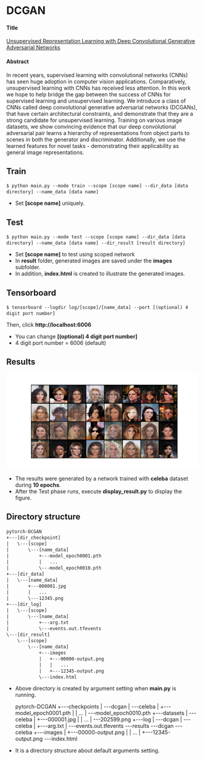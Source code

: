# DCGAN

#### Title
[Unsupervised Representation Learning with Deep Convolutional Generative Adversarial Networks](https://arxiv.org/abs/1511.06434)

#### Abstract
In recent years, supervised learning with convolutional networks (CNNs) has seen huge adoption in computer vision applications. Comparatively, unsupervised learning with CNNs has received less attention. In this work we hope to help bridge the gap between the success of CNNs for supervised learning and unsupervised learning. We introduce a class of CNNs called deep convolutional generative adversarial networks (DCGANs), that have certain architectural constraints, and demonstrate that they are a strong candidate for unsupervised learning. Training on various image datasets, we show convincing evidence that our deep convolutional adversarial pair learns a hierarchy of representations from object parts to scenes in both the generator and discriminator. Additionally, we use the learned features for novel tasks - demonstrating their applicability as general image representations.
        
## Train
    $ python main.py --mode train --scope [scope name] --dir_data [data directory] --name_data [data name]

* Set **[scope name]** uniquely.


## Test
    $ python main.py --mode test --scope [scope name] --dir_data [data directory] --name_data [data name] --dir_result [result directory]

* Set **[scope name]** to test using scoped network
* In **result** folder, generated images are saved under the **images** subfolder.
* In addition, **index.html** is created to illustrate the generated images.  


## Tensorboard
    $ tensorboard --logdir log/[scope]/[name_data] --port [(optional) 4 digit port number]

Then, click **http://localhost:6006**

* You can change **[(optional) 4 digit port number]**
* 4 digit port number = 6006 (default)


## Results
![alt text](./img/generated_images.png "Generated Images by DCGAN")
* The results were generated by a network trained with **celeba** dataset during **10 epochs**.
* After the Test phase runs, execute **display_result.py** to display the figure.

## Directory structure
    pytorch-DCGAN
    +---[dir_checkpoint]
    |   \---[scope]
    |       \---[name_data]
    |           +---model_epoch0001.pth
    |           |   ...
    |           \---model_epoch0010.pth
    +---[dir_data]
    |   \---[name_data]
    |       +---000001.jpg
    |       |   ...
    |       \---12345.png
    +---[dir_log]
    |   \---[scope]
    |       \---[name_data]
    |           +---arg.txt
    |           \---events.out.tfevents
    \---[dir_result]
        \---[scope]
            \---[name_data]
                +---images
                |   +---00000-output.png
                |   |   ...
                |   +---12345-output.png
                \---index.html


* Above directory is created by argument setting when **main.py** is running.


    pytorch-DCGAN
    +---checkpoints
    |   \---dcgan
    |       \---celeba
    |           +---model_epoch0001.pth
    |           |   ...
    |           \---model_epoch0010.pth
    +---datasets
    |   \---celeba
    |       +---000001.jpg
    |       |   ...
    |       \---202599.png
    +---log
    |   \---dcgan
    |       \---celeba
    |           +---arg.txt
    |           \---events.out.tfevents
    \---results
        \---dcgan
            \---celeba
                +---images
                |   +---00000-output.png
                |   |   ...
                |   +---12345-output.png
                \---index.html
                
* It is a directory structure about default arguments setting.

        
